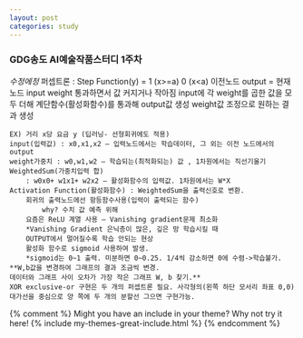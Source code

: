 ```yaml
---
layout: post
categories: study
---
```


<h3>GDG송도 AI예술작품스터디 1주차</h3>

  *수정에정*
퍼셉트론 :
	Step Function(y) = 1 (x>=a)
			  0 (x<a)
	이전노드 output = 현재노드 input 
	weight 통과하면서 값 커지거나 작아짐
	input에 각 weight를 곱한 값을 모두 더해 계단함수(활성화함수)를 통과해 output값 생성
	weight값 조정으로 원하는 결과 생성

	EX) 거리 x당 요금 y (딥러닝- 선형회귀에도 적용)
	input(입력값) : x0,x1,x2 – 입력노드에서는 학습데이터, 그 외는 이전 노드에서의 output 
	weight가중치 : w0,w1,w2 – 학습되는(최적화되는) 값 , 1차원에서는 직선기울기
	WeightedSum(가중치입력 합) 
		: w0x0+ w1x1+ w2x2 – 활성화함수의 입력값. 1차원에서는 W*X
	Activation Function(활성화함수) : WeightedSum을 출력신호로 변환.
		회귀의 출력노드에선 항등함수사용(입력이 출력되는 함수)
			why? 수치 값 예측 위해
		요즘은 ReLU 계열 사용 – Vanishing gradient문제 최소화
		*Vanishing Gradient 은닉층이 많은, 깊은 망 학습시킬 때 
		OUTPUT에서 멀어질수록 학습 안되는 현상
		활성화 함수로 sigmoid 사용하여 발생.
		*sigmoid는 0~1 출력. 미분하면 0~0.25. 1/4씩 감소하면 0에 수렴->학습불가.
	**W,b값을 변경하여 그래프의 결과 조금씩 변경. 
	데이터와 그래프 사이 오차가 가장 작은 그래프 W, b 찾기.**
	XOR exclusive-or 구현은 두 개의 퍼셉트론 필요. 사각형의(왼쪽 하단 모서리 좌표 0,0) 대가선을 중심으로 양 쪽에 두 개의 분할선 그으면 구현가능. 

{% comment %}
Might you have an include in your theme? Why not try it here!
{% include my-themes-great-include.html %}
{% endcomment %}
